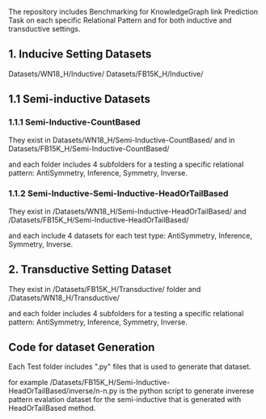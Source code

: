 
The repository includes Benchmarking for KnowledgeGraph link Prediction Task on each specific Relational Pattern and for both inductive and transductive settings.


## 1. Inducive Setting Datasets 

Datasets/WN18_H/Inductive/
Datasets/FB15K_H/Inductive/


## 1.1 Semi-inductive Datasets

### 1.1.1 Semi-Inductive-CountBased

They exist in Datasets/WN18_H/Semi-Inductive-CountBased/
and 
in Datasets/FB15K_H/Semi-Inductive-CountBased/

and each folder includes 4 subfolders for a testing a specific relational pattern: AntiSymmetry, Inference, Symmetry, Inverse.   

### 1.1.2  Semi-Inductive-Semi-Inductive-HeadOrTailBased

They exist in 
/Datasets/WN18_H/Semi-Inductive-HeadOrTailBased/
and 
/Datasets/FB15K_H/Semi-Inductive-HeadOrTailBased/

and each include 4 datasets for each test type: AntiSymmetry, Inference, Symmetry, Inverse.

## 2. Transductive Setting Dataset
They exist in /Datasets/FB15K_H/Transductive/ folder and /Datasets/WN18_H/Transductive/

and each folder includes 4 subfolders for a testing a specific relational pattern: AntiSymmetry, Inference, Symmetry, Inverse.   


## Code for dataset Generation
Each Test folder includes ".py" files that is used to generate that dataset.  

for example /Datasets/FB15K_H/Semi-Inductive-HeadOrTailBased/inverse/n-n.py is the python script to generate inverese pattern evalation dataset for the semi-inductive that is generated with HeadOrTailBased method. 


